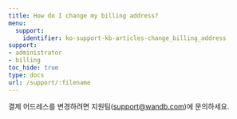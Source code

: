 ```yaml
---
title: How do I change my billing address?
menu:
  support:
    identifier: ko-support-kb-articles-change_billing_address
support:
- administrator
- billing
toc_hide: true
type: docs
url: /support/:filename
---
```


결제 어드레스를 변경하려면 지원팀(support@wandb.com)에 문의하세요.
